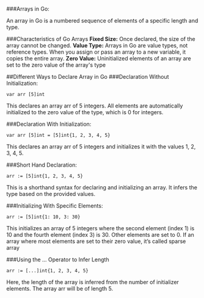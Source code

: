 ###Arrays in Go:

An array in Go is a numbered sequence of elements of a specific length and type.

###Characteristics of Go Arrays
<b>Fixed Size:</b> Once declared, the size of the array cannot be changed.
<b>Value Type:</b> Arrays in Go are value types, not reference types. When you assign or pass an array to a new variable, it copies the entire array.
<b>Zero Value:</b> Uninitialized elements of an array are set to the zero value of the array's type

##Different Ways to Declare Array in Go
###Declaration Without Initialization:
```
var arr [5]int
```
This declares an array arr of 5 integers. All elements are automatically initialized to the zero value of the type, which is 0 for integers.

###Declaration With Initialization:
```
var arr [5]int = [5]int{1, 2, 3, 4, 5}
```
This declares an array arr of 5 integers and initializes it with the values 1, 2, 3, 4, 5.

###Short Hand Declaration:
```
arr := [5]int{1, 2, 3, 4, 5}
```
This is a shorthand syntax for declaring and initializing an array. It infers the type based on the provided values.

###Initializing With Specific Elements:
```
arr := [5]int{1: 10, 3: 30}
```
This initializes an array of 5 integers where the second element (index 1) is 10 and the fourth element (index 3) is 30. Other elements are set to 0.
If an array where most elements are set to their zero value, it’s called sparse array

###Using the ... Operator to Infer Length
```
arr := [...]int{1, 2, 3, 4, 5}
```
Here, the length of the array is inferred from the number of initializer elements. The array arr will be of length 5.